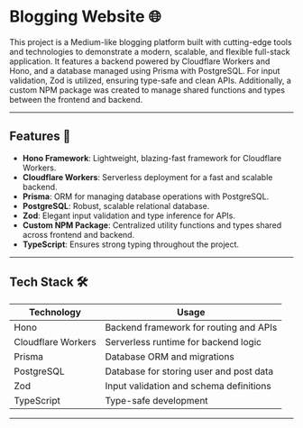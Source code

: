 # Blogging Website 🌐

This project is a Medium-like blogging platform built with cutting-edge tools and technologies to demonstrate a modern, scalable, and flexible full-stack application. It features a backend powered by Cloudflare Workers and Hono, and a database managed using Prisma with PostgreSQL. For input validation, Zod is utilized, ensuring type-safe and clean APIs. Additionally, a custom NPM package was created to manage shared functions and types between the frontend and backend.

---

## Features 🚀

- **Hono Framework**: Lightweight, blazing-fast framework for Cloudflare Workers.
- **Cloudflare Workers**: Serverless deployment for a fast and scalable backend.
- **Prisma**: ORM for managing database operations with PostgreSQL.
- **PostgreSQL**: Robust, scalable relational database.
- **Zod**: Elegant input validation and type inference for APIs.
- **Custom NPM Package**: Centralized utility functions and types shared across frontend and backend.
- **TypeScript**: Ensures strong typing throughout the project.

---

## Tech Stack 🛠️

| **Technology**     | **Usage**                               |
| ------------------ | --------------------------------------- |
| Hono               | Backend framework for routing and APIs  |
| Cloudflare Workers | Serverless runtime for backend logic    |
| Prisma             | Database ORM and migrations             |
| PostgreSQL         | Database for storing user and post data |
| Zod                | Input validation and schema definitions |
| TypeScript         | Type-safe development                   |

---
